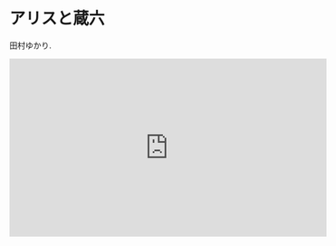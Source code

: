 # アリスと蔵六


田村ゆかり.

<iframe width="560" height="315" src="https://www.youtube.com/embed/5-9s4DUfBLs" frameborder="0" allow="accelerometer; autoplay; encrypted-media; gyroscope; picture-in-picture" allowfullscreen></iframe>
